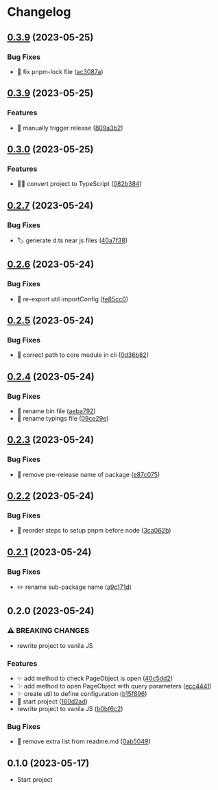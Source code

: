 # Changelog

## [0.3.9](https://github.com/epodivilov/plotwright/compare/v0.3.9...v0.3.9) (2023-05-25)


### Bug Fixes

* :green_heart: fix pnpm-lock file ([ac3087a](https://github.com/epodivilov/plotwright/commit/ac3087ae0a1ece5f60e0064c2071197508c2b6ba))

## [0.3.9](https://github.com/epodivilov/plotwright/compare/v0.3.0...v0.3.9) (2023-05-25)


### Features

* :construction: manually trigger release ([809a3b2](https://github.com/epodivilov/plotwright/commit/809a3b24fabc6cb40acb810f7c96b4a570c22b55))

## [0.3.0](https://github.com/epodivilov/plotwright/compare/v0.2.7...v0.3.0) (2023-05-25)


### Features

* :technologist: convert project to TypeScript ([082b384](https://github.com/epodivilov/plotwright/commit/082b38466036c11f2430a724914be1b0b1a83865))

## [0.2.7](https://github.com/epodivilov/plotwright/compare/v0.2.6...v0.2.7) (2023-05-24)


### Bug Fixes

* :label: generate d.ts near js files ([40a7f38](https://github.com/epodivilov/plotwright/commit/40a7f38f9d98ad8f1bbf43c9526378a61ae1bb74))

## [0.2.6](https://github.com/epodivilov/plotwright/compare/v0.2.5...v0.2.6) (2023-05-24)


### Bug Fixes

* :bug: re-export util importConfig ([fe85cc0](https://github.com/epodivilov/plotwright/commit/fe85cc0734db56e648ff1e7ded122eee1a5ad247))

## [0.2.5](https://github.com/epodivilov/plotwright/compare/v0.2.4...v0.2.5) (2023-05-24)


### Bug Fixes

* :bug: correct path to core module in cli ([0d36b82](https://github.com/epodivilov/plotwright/commit/0d36b82ad092c3a9aa914161e49746e4d620e3bd))

## [0.2.4](https://github.com/epodivilov/plotwright/compare/v0.2.3...v0.2.4) (2023-05-24)


### Bug Fixes

* :bug: rename bin file ([aeba792](https://github.com/epodivilov/plotwright/commit/aeba792a9df3c8baffa2002ffcc8b040664d23ce))
* :bug: rename typings file ([09ce29e](https://github.com/epodivilov/plotwright/commit/09ce29e9466278f05e729d91b82805fa80ab6365))

## [0.2.3](https://github.com/epodivilov/plotwright/compare/v0.2.2...v0.2.3) (2023-05-24)


### Bug Fixes

* :bug: remove pre-release name of package ([e87c075](https://github.com/epodivilov/plotwright/commit/e87c075f09b32bb280869d621f540d9870c3607d))

## [0.2.2](https://github.com/epodivilov/plotwright/compare/v0.2.1...v0.2.2) (2023-05-24)


### Bug Fixes

* :construction_worker: reorder steps to setup pnpm before node ([3ca062b](https://github.com/epodivilov/plotwright/commit/3ca062bb832facb768b69526216e79aa584bac2b))

## [0.2.1](https://github.com/epodivilov/plotwright/compare/v0.2.0...v0.2.1) (2023-05-24)


### Bug Fixes

* :pencil2: rename sub-package name ([a9c171d](https://github.com/epodivilov/plotwright/commit/a9c171d53b9c71428113eb0f86b39ec4095803be))

## 0.2.0 (2023-05-24)


### ⚠ BREAKING CHANGES

* rewrite project to vanila JS

### Features

* :sparkles: add method to check PageObject is open ([40c5dd2](https://github.com/epodivilov/plotwright/commit/40c5dd2d551984d5ebbbdef805d6f996d539c650))
* :sparkles: add method to open PageObject with query parameters ([ecc4441](https://github.com/epodivilov/plotwright/commit/ecc4441387cb4122a3e222026e64c27d94f40378))
* :sparkles: create util to define configuration ([b15f896](https://github.com/epodivilov/plotwright/commit/b15f8960802a56e85ca6bec6b6fbcc334d98aee3))
* :tada: start project ([160d2ad](https://github.com/epodivilov/plotwright/commit/160d2add1f296d4297d166e10111044050000ab5))
* rewrite project to vanila JS ([b0bf6c2](https://github.com/epodivilov/plotwright/commit/b0bf6c231e009814225fa822e5d3469d7506717c))


### Bug Fixes

* :memo: remove extra list from readme.md ([0ab5049](https://github.com/epodivilov/plotwright/commit/0ab504936cb67d078936d437eff294530fe26f4b))



## 0.1.0 (2023-05-17)

* Start project
